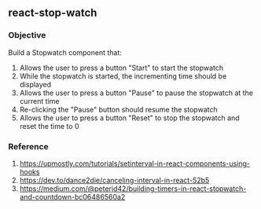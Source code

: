 ## react-stop-watch
### Objective
Build a Stopwatch component that: 

1. Allows the user to press a button "Start" to start the stopwatch
2. While the stopwatch is started, the incrementing time should be displayed
3. Allows the user to press a button "Pause" to pause the stopwatch at the current time
4. Re-clicking the "Pause" button should resume the stopwatch
5. Allows the user to press a button "Reset" to stop the stopwatch and reset the time to 0

### Reference

1. https://upmostly.com/tutorials/setinterval-in-react-components-using-hooks
2. https://dev.to/dance2die/canceling-interval-in-react-52b5
3. https://medium.com/@peterjd42/building-timers-in-react-stopwatch-and-countdown-bc06486560a2
